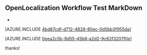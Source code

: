 ## OpenLocalization Workflow Test MarkDown
* 

[AZURE.INCLUDE [4bd87cdf-d712-4828-80ec-0d5bb3f955da](calleeMd1.md)]



[AZURE.INCLUDE [0eea2c5b-9d55-45b8-a2d2-9c62f3207f0e](calleeMd2.md)]

 
thanks!